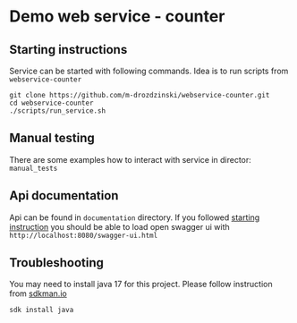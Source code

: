 
# Demo web service - counter

## Starting instructions

Service can be started with following commands. Idea is to run scripts from `webservice-counter`

```
git clone https://github.com/m-drozdzinski/webservice-counter.git
cd webservice-counter
./scripts/run_service.sh
```

## Manual testing

There are some examples how to interact with service in director:  `manual_tests`

## Api documentation

Api can be found in `documentation` directory. If you followed [starting instruction](#starting-instruction) you should be able to load open swagger ui with `http://localhost:8080/swagger-ui.html`

## Troubleshooting
You may need to install java 17 for this project. Please follow instruction from [sdkman.io](https://sdkman.io/)
```
sdk install java
```